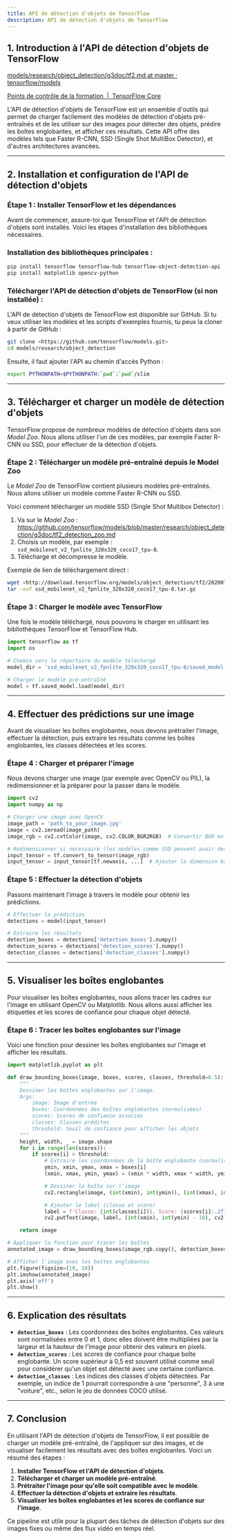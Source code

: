 ```yaml
---
title: API de détection d'objets de TensorFlow
description: API de détection d'objets de TensorFlow
---
```


## 1. **Introduction à l'API de détection d'objets de TensorFlow**

[models/research/object_detection/g3doc/tf2.md at master · tensorflow/models](https://github.com/tensorflow/models/blob/master/research/object_detection/g3doc/tf2.md)

[Points de contrôle de la formation  |  TensorFlow Core](https://www.tensorflow.org/guide/checkpoint?hl=fr)

L'API de détection d'objets de TensorFlow est un ensemble d'outils qui permet de charger facilement des modèles de détection d'objets pré-entraînés et de les utiliser sur des images pour détecter des objets, prédire les boîtes englobantes, et afficher ces résultats. Cette API offre des modèles tels que Faster R-CNN, SSD (Single Shot MultiBox Detector), et d'autres architectures avancées.

---

## 2. **Installation et configuration de l'API de détection d'objets**

### **Étape 1 : Installer TensorFlow et les dépendances**

Avant de commencer, assure-toi que TensorFlow et l'API de détection d'objets sont installés. Voici les étapes d'installation des bibliothèques nécessaires.

### **Installation des bibliothèques principales** :

```bash
pip install tensorflow tensorflow-hub tensorflow-object-detection-api
pip install matplotlib opencv-python

```

### **Télécharger l'API de détection d'objets de TensorFlow (si non installée)** :

L'API de détection d'objets de TensorFlow est disponible sur GitHub. Si tu veux utiliser les modèles et les scripts d'exemples fournis, tu peux la cloner à partir de GitHub :

```bash
git clone <https://github.com/tensorflow/models.git>
cd models/research/object_detection

```

Ensuite, il faut ajouter l'API au chemin d'accès Python :

```bash
export PYTHONPATH=$PYTHONPATH:`pwd`:`pwd`/slim

```

---

## 3. **Télécharger et charger un modèle de détection d'objets**

TensorFlow propose de nombreux modèles de détection d'objets dans son *Model Zoo*. Nous allons utiliser l'un de ces modèles, par exemple Faster R-CNN ou SSD, pour effectuer de la détection d'objets.

### **Étape 2 : Télécharger un modèle pré-entraîné depuis le Model Zoo**

Le *Model Zoo* de TensorFlow contient plusieurs modèles pré-entraînés. Nous allons utiliser un modèle comme Faster R-CNN ou SSD.

Voici comment télécharger un modèle SSD (Single Shot Multibox Detector) :

1. Va sur le *Model Zoo* : https://github.com/tensorflow/models/blob/master/research/object_detection/g3doc/tf2_detection_zoo.md
2. Choisis un modèle, par exemple : `ssd_mobilenet_v2_fpnlite_320x320_coco17_tpu-8`.
3. Télécharge et décompresse le modèle.

Exemple de lien de téléchargement direct :

```bash
wget <http://download.tensorflow.org/models/object_detection/tf2/20200711/ssd_mobilenet_v2_fpnlite_320x320_coco17_tpu-8.tar.gz>
tar -xvf ssd_mobilenet_v2_fpnlite_320x320_coco17_tpu-8.tar.gz

```

### **Étape 3 : Charger le modèle avec TensorFlow**

Une fois le modèle téléchargé, nous pouvons le charger en utilisant les bibliothèques TensorFlow et TensorFlow Hub.

```python
import tensorflow as tf
import os

# Chemin vers le répertoire du modèle téléchargé
model_dir = 'ssd_mobilenet_v2_fpnlite_320x320_coco17_tpu-8/saved_model'

# Charger le modèle pré-entraîné
model = tf.saved_model.load(model_dir)

```

---

## 4. **Effectuer des prédictions sur une image**

Avant de visualiser les boîtes englobantes, nous devons prétraiter l'image, effectuer la détection, puis extraire les résultats comme les boîtes englobantes, les classes détectées et les scores.

### **Étape 4 : Charger et préparer l'image**

Nous devons charger une image (par exemple avec OpenCV ou PIL), la redimensionner et la préparer pour la passer dans le modèle.

```python
import cv2
import numpy as np

# Charger une image avec OpenCV
image_path = 'path_to_your_image.jpg'
image = cv2.imread(image_path)
image_rgb = cv2.cvtColor(image, cv2.COLOR_BGR2RGB)  # Convertir BGR en RGB

# Redimensionner si nécessaire (les modèles comme SSD peuvent avoir des tailles spécifiques)
input_tensor = tf.convert_to_tensor(image_rgb)
input_tensor = input_tensor[tf.newaxis, ...]  # Ajouter la dimension batch

```

### **Étape 5 : Effectuer la détection d'objets**

Passons maintenant l'image à travers le modèle pour obtenir les prédictions.

```python
# Effectuer la prédiction
detections = model(input_tensor)

# Extraire les résultats
detection_boxes = detections['detection_boxes'].numpy()
detection_scores = detections['detection_scores'].numpy()
detection_classes = detections['detection_classes'].numpy()

```

---

## 5. **Visualiser les boîtes englobantes**

Pour visualiser les boîtes englobantes, nous allons tracer les cadres sur l'image en utilisant OpenCV ou Matplotlib. Nous allons aussi afficher les étiquettes et les scores de confiance pour chaque objet détecté.

### **Étape 6 : Tracer les boîtes englobantes sur l'image**

Voici une fonction pour dessiner les boîtes englobantes sur l'image et afficher les résultats.

```python
import matplotlib.pyplot as plt

def draw_bounding_boxes(image, boxes, scores, classes, threshold=0.5):
    """
    Dessiner les boîtes englobantes sur l'image.
    Args:
        image: Image d'entrée
        boxes: Coordonnées des boîtes englobantes (normalisées)
        scores: Scores de confiance associés
        classes: Classes prédites
        threshold: Seuil de confiance pour afficher les objets
    """
    height, width, _ = image.shape
    for i in range(len(scores)):
        if scores[i] > threshold:
            # Extraire les coordonnées de la boîte englobante (normalisées)
            ymin, xmin, ymax, xmax = boxes[i]
            (xmin, xmax, ymin, ymax) = (xmin * width, xmax * width, ymin * height, ymax * height)

            # Dessiner la boîte sur l'image
            cv2.rectangle(image, (int(xmin), int(ymin)), (int(xmax), int(ymax)), (255, 0, 0), 2)

            # Ajouter le label (classe et score)
            label = f'Classe: {int(classes[i])}, Score: {scores[i]:.2f}'
            cv2.putText(image, label, (int(xmin), int(ymin) - 10), cv2.FONT_HERSHEY_SIMPLEX, 0.5, (255, 0, 0), 2)

    return image

# Appliquer la fonction pour tracer les boîtes
annotated_image = draw_bounding_boxes(image_rgb.copy(), detection_boxes[0], detection_scores[0], detection_classes[0])

# Afficher l'image avec les boîtes englobantes
plt.figure(figsize=(10, 10))
plt.imshow(annotated_image)
plt.axis('off')
plt.show()

```

---

## 6. **Explication des résultats**

- **`detection_boxes`** : Les coordonnées des boîtes englobantes. Ces valeurs sont normalisées entre 0 et 1, donc elles doivent être multipliées par la largeur et la hauteur de l'image pour obtenir des valeurs en pixels.
- **`detection_scores`** : Les scores de confiance pour chaque boîte englobante. Un score supérieur à 0,5 est souvent utilisé comme seuil pour considérer qu'un objet est détecté avec une certaine confiance.
- **`detection_classes`** : Les indices des classes d'objets détectées. Par exemple, un indice de 1 pourrait correspondre à une "personne", 3 à une "voiture", etc., selon le jeu de données COCO utilisé.

---

## 7. **Conclusion**

En utilisant l'API de détection d'objets de TensorFlow, il est possible de charger un modèle pré-entraîné, de l'appliquer sur des images, et de visualiser facilement les résultats avec des boîtes englobantes. Voici un résumé des étapes :

1. **Installer TensorFlow et l'API de détection d'objets**.
2. **Télécharger et charger un modèle pré-entraîné**.
3. **Prétraiter l'image pour qu'elle soit compatible avec le modèle**.
4. **Effectuer la détection d'objets et extraire les résultats**.
5. **Visualiser les boîtes englobantes et les scores de confiance sur l'image**.

Ce pipeline est utile pour la plupart des tâches de détection d'objets sur des images fixes ou même des flux vidéo en temps réel.